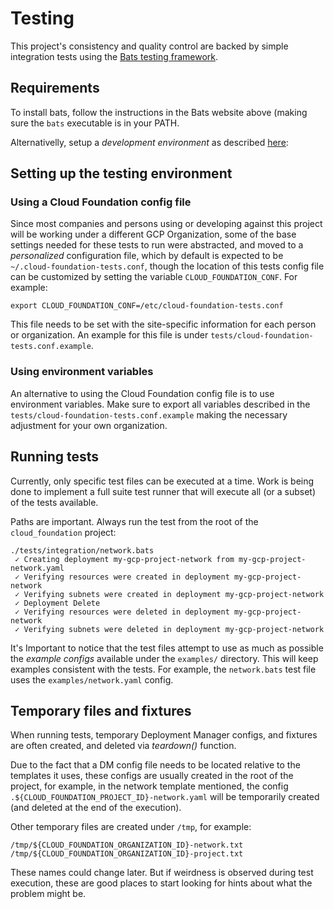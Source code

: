 # Testing

This project's consistency and quality control are backed by simple integration
tests using the [Bats testing framework](https://github.com/sstephenson/bats).


## Requirements

To install bats, follow the instructions in the Bats website above (making sure
the `bats` executable is in your PATH.

Alternativelly, setup a *development environment* as described
[here](development.md):


## Setting up the testing environment

### Using a Cloud Foundation config file
Since most companies and persons using or developing against this project will
be working under a different GCP Organization, some of the base settings needed
for these tests to run were abstracted, and moved to a *personalized*
configuration file, which by default is expected to be `~/.cloud-foundation-tests.conf`,
though the location of this tests config file can be customized by setting the
variable `CLOUD_FOUNDATION_CONF`. For example:

```
export CLOUD_FOUNDATION_CONF=/etc/cloud-foundation-tests.conf
```

This file needs to be set with the site-specific information for each person or
organization. An example for this file is under
`tests/cloud-foundation-tests.conf.example`.


### Using environment variables

An alternative to using the Cloud Foundation config file is to use environment variables.
Make sure to export all variables described in the
`tests/cloud-foundation-tests.conf.example` making the necessary adjustment for your own
organization.


## Running tests

Currently, only specific test files can be executed at a time. Work is being
done to implement a full suite test runner that will execute all (or a subset)
of the tests available.

Paths are important. Always run the test from the root of the `cloud_foundation` project:

```
./tests/integration/network.bats
 ✓ Creating deployment my-gcp-project-network from my-gcp-project-network.yaml
 ✓ Verifying resources were created in deployment my-gcp-project-network
 ✓ Verifying subnets were created in deployment my-gcp-project-network
 ✓ Deployment Delete
 ✓ Verifying resources were deleted in deployment my-gcp-project-network
 ✓ Verifying subnets were deleted in deployment my-gcp-project-network
```

It's Important to notice that the test files attempt to use as much as possible the
*example configs* available under the `examples/` directory. This will keep
examples consistent with the tests. For example, the `network.bats`
test file uses the `examples/network.yaml` config.


## Temporary files and fixtures

When running tests, temporary Deployment Manager configs, and fixtures
are often created, and deleted via *teardown()* function.

Due to the fact that a DM config file needs to be located relative to the
templates it uses, these configs are usually created in the root of the
project, for example, in the network template mentioned, the config
`.${CLOUD_FOUNDATION_PROJECT_ID}-network.yaml` will be temporarily created (and deleted
at the end of the execution).

Other temporary files are created under `/tmp`, for example:
```
/tmp/${CLOUD_FOUNDATION_ORGANIZATION_ID}-network.txt
/tmp/${CLOUD_FOUNDATION_ORGANIZATION_ID}-project.txt
```

These names could change later. But if weirdness is observed during test
execution, these are good places to start looking for hints about what the
problem might be.
